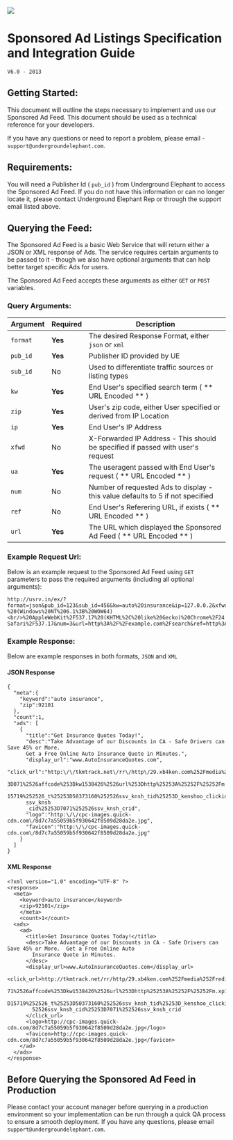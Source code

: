 ![](http://banner.uenetwork.org/UElogo.jpg)
# Sponsored Ad Listings Specification and Integration Guide
`V6.0 - 2013`


## Getting Started:

This document will outline the steps necessary to implement and use our Sponsored Ad Feed.  This document should be used as a technical reference for your developers.

If you have any questions or need to report a problem, please email -
`support@undergroundelephant.com`.


## Requirements:

You will need a Publisher Id ( `pub_id` ) from Underground Elephant to access the Sponsored Ad Feed.
If you do not have this information or can no longer locate it, please contact Underground Elephant Rep or through the support email listed above.


## Querying the Feed:

The Sponsored Ad Feed is a basic Web Service that will return either a JSON or XML response of Ads.  The service requires certain arguments to be passed to it - though we also have optional arguments that can help better target specific Ads for users.

The Sponsored Ad Feed accepts these arguments as either `GET` or `POST` variables.


### Query Arguments:

Argument | Required | Description
--- | --- | ---
`format` | **Yes** | The desired Response Format, either `json` or `xml`
`pub_id` | **Yes** | Publisher ID provided by UE
`sub_id` | No | Used to differentiate traffic sources or listing types
`kw` | **Yes** | End User's specified search term ( ** URL Encoded ** )
`zip` | **Yes** | User's zip code, either User specified or derived from IP Location
`ip` | **Yes** | End User's IP Address
`xfwd` | No | X-Forwarded IP Address - This should be specified if passed with user's request
`ua` | **Yes** | The useragent passed with End User's request ( ** URL Encoded ** )
`num` | No | Number of requested Ads to display - this value defaults to 5 if not specified
`ref` | No | End User's Referering URL, if exists ( ** URL Encoded ** )
`url` | **Yes** | The URL which displayed the Sponsored Ad Feed ( ** URL Encoded ** )


### Example Request Url:

Below is an example request to the Sponsored Ad Feed using `GET` parameters to pass the required arguments (including all optional arguments):

```
http://usrv.in/ex/?format=json&pub_id=123&sub_id=456&kw=auto%20insurance&ip=127.0.0.2&xfwd=127.0.0.1&ua=Mozilla%2F5.0
%20(Windows%20NT%206.1%3B%20WOW64)<br/>%20AppleWebKit%2F537.17%20(KHTML%2C%20like%20Gecko)%20Chrome%2F24.0.1312.57%20
Safari%2F537.17&num=3&url=http%3A%2F%2Fexample.com%2Fsearch&ref=http%3A%2F%2Fwww.google.com&zip=92101
```

### Example Response:

Below are example responses in both formats, `JSON` and `XML`

#### JSON Response
```
{
  "meta":{
    "keyword":"auto insurance",
    "zip":92101
  },
  "count":1,
  "ads": [
    {
      "title":"Get Insurance Quotes Today!",
      "desc":"Take Advantage of our Discounts in CA - Safe Drivers can Save 45% or More. 
      Get a Free Online Auto Insurance Quote in Minutes.",
      "display_url":"www.AutoInsuranceQuotes.com",
      "click_url":"http:\/\/tkmtrack.net\/rr\/http\/29.xb4ken.com%252Fmedia%252Fredir.php%253Fprof%253D48%2526camp%25
      3D071%2526affcode%253Dkw1538426%2526url%253Dhttp%25253A%25252F%25252Fm.xp1.ru4.com%25252Fsclick%25253F_o%25253D
      15719%252526_t%25253D50373160%252526ssv_knsh_tid%25253D_kenshoo_clickid_%252526ssv_knsh_agid%25253D25046%252526
      ssv_knsh
      _cid%25253D7071%252526ssv_knsh_crid",
      "logo":"http:\/\/cpc-images.quick-cdn.com\/8d7c7a55059b5f930642f8509d28da2e.jpg",
      "favicon":"http:\/\/cpc-images.quick-cdn.com\/8d7c7a55059b5f930642f8509d28da2e.jpg"
    }
  ]
}
```

#### XML Response
```
<?xml version="1.0" encoding="UTF-8" ?>
<response>
  <meta>
    <keyword>auto insurance</keyword>
  	<zip>92101</zip>
	</meta>
	<count>1</count>
  <ads>
    <ad>
      <title>Get Insurance Quotes Today!</title>
      <desc>Take Advantage of our Discounts in CA - Safe Drivers can Save 45% or More.  Get a Free Online Auto 
        Insurance Quote in Minutes.
      </desc>
      <display_url>www.AutoInsuranceQuotes.com</display_url>
      <click_url>http://tkmtrack.net/rr/http/29.xb4ken.com%252Fmedia%252Fredir.php%253Fprof%253D48%2526camp%253D70
        71%2526affcode%253Dkw1538426%2526url%253Dhttp%25253A%25252F%25252Fm.xp1.ru4.com%25252Fsclick%25253F_o%25253
        D15719%252526_t%25253D50373160%252526ssv_knsh_tid%25253D_kenshoo_clickid_%252526ssv_knsh_agid%25253D25046%2
        52526ssv_knsh_cid%25253D7071%252526ssv_knsh_crid
      </click_url>
      <logo>http://cpc-images.quick-cdn.com/8d7c7a55059b5f930642f8509d28da2e.jpg</logo>
      <favicon>http://cpc-images.quick-cdn.com/8d7c7a55059b5f930642f8509d28da2e.jpg</favicon>
    </ad>
  </ads>
</response>
```


## Before Querying the Sponsored Ad Feed in Production

Please contact your account manager before querying in a production environment so your implementation can be run through a quick QA process to ensure a smooth deployment.  If you have any questions, please email `support@undergroundelephant.com`.
